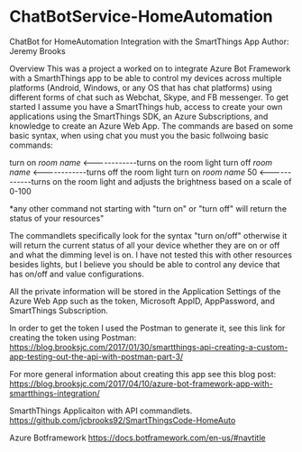 # ChatBotService-HomeAutomation
ChatBot for HomeAutomation Integration with the SmartThings App
Author: Jeremy Brooks

Overview
This was a project a worked on to integrate Azure Bot Framework with a SmarthThings app to be able to control my devices across multiple platforms (Android, Windows, or any OS that has chat platforms) using different forms of chat such as Webchat, Skype, and FB messenger. To get started I assume you have a SmartThings hub, access to create your own applications using the SmartThings SDK, an Azure Subscriptions, and knowledge to create an Azure Web App. The commands are based on some basic syntax, when using chat you must you the basic follwoing basic commands:

turn on *room name*                <------------turns on the room light
turn off *room name*               <------------turns off the room light
turn on *room name* 50             <------------turns on the room light and adjusts the brightness based on a scale of 0-100

*any other command not starting with "turn on" or "turn off" will return the status of your resources"

The commandlets specifically look for the syntax "turn on/off" otherwise it will return the current status of all your device whether they are on or off and what the dimming level is on. I have not tested this with other resources besides lights, but I believe you should be able to control any device that has on/off and value configurations. 

All the private information will be stored in the Application Settings of the Azure Web App such as the token, Microsoft AppID, AppPassword, and SmartThings Subscription. 

In order to get the token I used the Postman to generate it, see this link for creating the token using Postman: https://blog.brooksjc.com/2017/01/30/smartthings-api-creating-a-custom-app-testing-out-the-api-with-postman-part-3/

For more general information about creating this app see this blog post:
https://blog.brooksjc.com/2017/04/10/azure-bot-framework-app-with-smartthings-integration/

SmarthThings Applicaiton with API commandlets.
https://github.com/jcbrooks92/SmartThingsCode-HomeAuto 

Azure Botframework
https://docs.botframework.com/en-us/#navtitle
